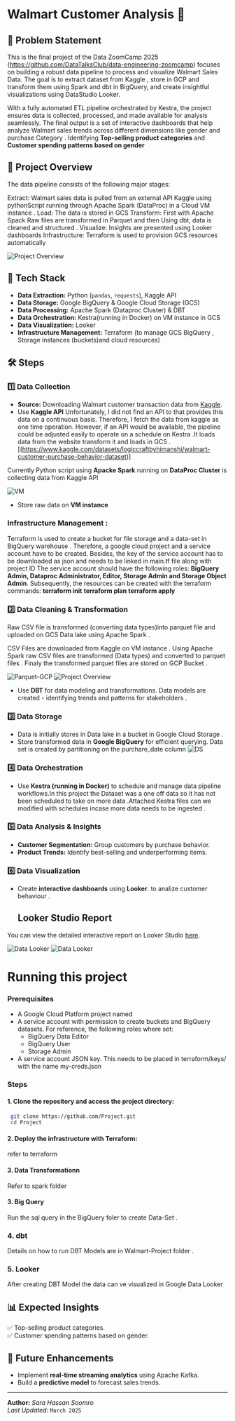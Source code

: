 

# Walmart Customer Analysis 🚀  

## 📖 Problem Statement 
This is the final project of the Data ZoomCamp 2025 (https://github.com/DataTalksClub/data-engineering-zoomcamp) focuses on building a robust data pipeline to process and visualize Walmart Sales Data. The goal is to extract  dataset from Kaggle ,  store in GCP and transform them using Spark and dbt in BigQuery, and create insightful visualizations using DataStudio Looker.

With a fully automated ETL pipeline orchestrated by Kestra, the project ensures data is collected, processed, and made available for analysis seamlessly. The final output is a set of interactive dashboards that help analyze Walmart sales trends across different dimensions like gender and  purchase Category . Identifying  **Top-selling product categories** and **Customer spending patterns based on gender**

 
 
## 📖 Project Overview
The data pipeline consists of the following major stages:

Extract: Walmart sales data is pulled from an external API Kaggle using pythonScript running through Apache Spark (DataProc) in a Cloud VM instance .
Load: The data is stored in GCS 
Transform: First with Apache Spack Raw files are transformed in Parquet and then Using dbt, data is cleaned and structured .
Visualize: Insights are presented using Looker  dashboards
Infrastructure: Terraform is used to provision GCS resources automatically


![Project Overview](https://github.com/sara-soomro/Project/blob/main/final-Project.png?raw=true)


## 🔹 Tech Stack  
- **Data Extraction:** Python (`pandas`, `requests`), Kaggle API  
- **Data Storage:** Google BigQuery & Google Cloud Storage (GCS)  
- **Data Processing:** Apache Spark (Dataproc Cluster) & DBT  
- **Data Orchestration:** Kestra(running in Docker) on VM instance in GCS 
- **Data Visualization:** Looker
- **Infrastructure Management:** Terraform (to manage GCS BigQuery , Storage instances (buckets)and cloud resources)

## 🛠 Steps  

### 1️⃣ Data Collection  
- **Source:** Downloading Walmart customer transaction data from [Kaggle](https://www.kaggle.com/).  
- Use **Kaggle API** 
 Unfortunately, I did not find an API to that provides this data on a continuous basis. Therefore, I fetch the data from kaggle as one time operation. However, if an API would be available, the pipeline could be adjusted easily to operate on a schedule on Kestra .It loads data from the website transform it and loads in GCS .
 [(https://www.kaggle.com/datasets/logiccraftbyhimanshi/walmart-customer-purchase-behavior-dataset)]

Currently Python script using **Apacke Spark** running on **DataProc Cluster** is collecting data from Kaggle API

![VM](https://github.com/sara-soomro/Project/blob/main/VM_cluster.png)
- Store raw data on **VM instance** 

###  Infrastructure Management :
Terraform is used to create a  bucket for file storage and a  data-set in  BigQuery warehouse .
Therefore, a google cloud project and a service account have to be created.
Besides, the key of the service account has to be downloaded as json and needs to be linked in main.tf file along with project ID
The service account should have the following roles: **BigQuery Admin, Dataproc Administrator, Editor, Storage Admin and Storage Object Admin**. 
Subsequently, the resources can be created with the terraform commands:
**terraform init**
**terraform plan**
**terraform apply**

### 2️⃣ Data Cleaning & Transformation  

Raw CSV file is transformed (converting data types)into parquet file and uploaded on GCS Data lake using  Apache Spark .


CSV Files are downloaded from Kaggle on VM instance . Using Apache Spark raw CSV files are transformed (Data types) and converted to parquet files .
Finaly the transformed parquet files are stored on GCP Bucket .


![Parquet-GCP](https://github.com/sara-soomro/Project/blob/main/spark/CSV-Parquet.png)
![Project Overview](https://github.com/sara-soomro/Project/blob/main/spark/cluster.png)

- Use **DBT** for data modeling and transformations.
   Data models are created - identifying trends and patterns for stakeholders . 


### 3️⃣ Data Storage  

- Data is initially stores in Data lake in a bucket in Google Cloud Storage .
- Store transformed data in **Google BigQuery** for efficient querying. Data set is created by partitioning on the purchare_date column 
![DS](https://github.com/sara-soomro/Project/blob/main/BigQuery/Dataset.jpeg)


 

### 4️⃣ Data Orchestration  
- Use **Kestra (running in Docker)** to schedule and manage data pipeline workflows.In this project the Dataset was a one off data so it has not been scheduled to take on more data .Attached Kestra files can we modified with  schedules incase more data needs to be ingested . 
  

### 5️⃣ Data Analysis & Insights  
- **Customer Segmentation:** Group customers by purchase behavior.  
- **Product Trends:** Identify best-selling and underperforming items.  

### 6️⃣ Data Visualization  
- Create **interactive dashboards** using **Looker**. to analize customer behaviour .
  ## Looker Studio Report

You can view the detailed interactive report on Looker Studio 
[here](https://lookerstudio.google.com/u/0/reporting/34f3a837-48ab-413a-9c2e-07ab445dbd1e/page/agjDF).

![Data Looker](https://github.com/sara-soomro/Project/blob/main/looker1.png?raw=true)
![Data Looker](https://github.com/sara-soomro/Project/blob/main/looker.png?raw=true)

# Running this project
### Prerequisites
* A Google Cloud Platform project named 
* A service account with permission to create buckets and BigQuery datasets. For reference, the following roles where set:
    * BigQuery Data Editor
    * BigQuery User
    * Storage Admin
* A service account JSON key. This needs to be placed in terraform/keys/ with the name my-creds.json

### Steps
#### 1. Clone the repository and access the project directory: 

```bash
 git clone https://github.com/Project.git
 cd Project
```

#### 2. Deploy the infrastructure with Terraform:

refer to terraform 



#### 3. Data Transformationn

 Refer to spark folder 
 
#### 3. Big Query 

Run the sql query in the BigQuery foler to create Data-Set .

### 4. dbt 

Details on how to run DBT Models are in Walmart-Project folder .

### 5. Looker 

After creating DBT Model the data can ve visualized in Google Data Looker 

 
## 📊 Expected Insights  
✅ Top-selling product categories.  
✅ Customer spending patterns based on gender.  


## 🚀 Future Enhancements  
- Implement **real-time streaming analytics** using Apache Kafka.  
- Build a **predictive model** to forecast sales trends.  

---
**Author:** _Sara Hassan Soomro_  
_Last Updated:_ `March 2025`  


